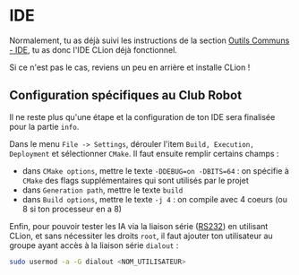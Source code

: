 # IDE

Normalement, tu as déjà suivi les instructions de la section [Outils Communs - IDE](/outils_communs/ide.html), tu as donc l'IDE CLion déjà fonctionnel.

Si ce n'est pas le cas, reviens un peu en arrière et installe CLion !

## Configuration spécifiques au Club Robot

Il ne reste plus qu'une étape et la configuration de ton IDE sera finalisée pour la partie `info`.

Dans le menu `File -> Settings`, dérouler l'item `Build, Execution, Deployment` et sélectionner `CMake`. Il faut ensuite remplir certains champs :

- dans `CMake options`, mettre le texte `-DDEBUG=on -DBITS=64` : on spécifie à `CMake` des flags supplémentaires qui sont utilisés par le projet
- dans `Generation path`, mettre le texte `build`
- dans `Build options`, mettre le texte `-j 4` : on compile avec 4 coeurs (ou 8 si ton processeur en a 8)

Enfin, pour pouvoir tester les IA via la liaison série ([RS232](https://fr.wikipedia.org/wiki/RS-232)) en utilisant CLion, et sans nécessiter les droits `root`, il faut ajouter ton utilisateur au groupe ayant accès à la liaison série `dialout` :

```bash
sudo usermod -a -G dialout <NOM_UTILISATEUR>
```
